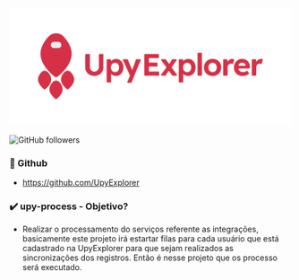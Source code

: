 <a href ="https://www.upyexplorer.com" target="_blank"><img src="docs/upy-explorer.png"></a>

![GitHub followers](https://img.shields.io/github/followers/UpyExplorer?label=UpyExplorer&style=social)
### 🚀 Github

- https://github.com/UpyExplorer

### ✔️ upy-process - Objetivo?
- Realizar o processamento do serviços referente as integrações, basicamente
este projeto irá estartar filas para cada usuário que está cadastrado na
UpyExplorer para que sejam realizados as sincronizações dos registros.
Então é nesse projeto que os processo será executado.